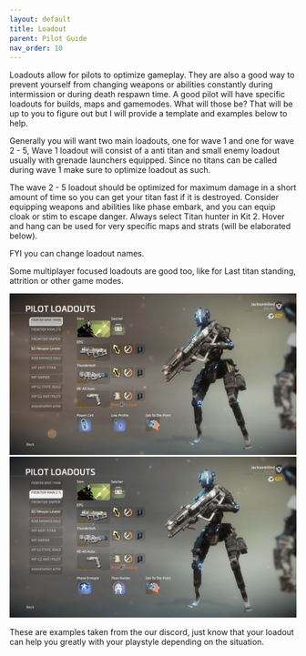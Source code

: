 ```yaml
---
layout: default
title: Loadout
parent: Pilot Guide
nav_order: 10
---
```


Loadouts allow for pilots to optimize gameplay. They are also a good way to prevent yourself from changing weapons or abilities constantly during intermission or during death respawn time. A good pilot will have specific loadouts for builds, maps and gamemodes. What will those be? That will be up to you to figure out but I will provide a template and examples below to help. 

Generally you will want two main loadouts, one for wave 1 and one for wave 2 - 5, Wave 1 loadout will consist of a anti titan and small enemy loadout usually with grenade launchers equipped. Since no titans can be called during wave 1 make sure to optimize loadout as such. 

The wave 2 - 5 loadout should be optimized for maximum damage in a short amount of time so you can get your titan fast if it is destroyed. Consider equipping weapons and abilities like phase embark, and you can equip cloak or stim to escape danger. Always select Titan hunter in Kit 2. Hover and hang can be used for very specific maps and strats (will be elaborated below). 

FYI you can change loadout names.

Some multiplayer focused loadouts are good too, like for Last titan standing, attrition or other game modes.

![](../assets/img/pilotguide/loadout/loadout-1.png)
![](../assets/img/pilotguide/loadout/loadout-2.png)



These are examples taken from the our discord, just know that your loadout can help you greatly with your playstyle depending on the situation.